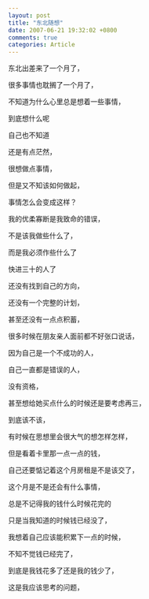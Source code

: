 ```yaml
---
layout: post
title: "东北随想"
date: 2007-06-21 19:32:02 +0800
comments: true
categories: Article
---
```

东北出差来了一个月了，

很多事情也耽搁了一个月了，

不知道为什么心里总是想着一些事情，

到底想什么呢

自己也不知道

还是有点茫然，

很想做点事情，

但是又不知该如何做起，

事情怎么会变成这样？

我的优柔寡断是我致命的错误，

不是该我做些什么了，

而是我必须作些什么了

快进三十的人了

还没有找到自己的方向，

还没有一个完整的计划，

甚至还没有一点点积蓄，

很多时候在朋友亲人面前都不好张口说话，

因为自己是一个不成功的人，

自己一直都是错误的人，

没有资格，

甚至想给她买点什么的时候还是要考虑再三，

到底该不该，

有时候在思想里会很大气的想怎样怎样，

但是看着卡里那一点一点的钱，

自己还要惦记着这个月房租是不是该交了，

这个月是不是还会有什么事情，

总是不记得我的钱什么时候花完的

只是当我知道的时候钱已经没了，

我想着自己应该能积累下一点的时候，

不知不觉钱已经完了，

到底是我钱花多了还是我的钱少了，

这是我应该思考的问题，
